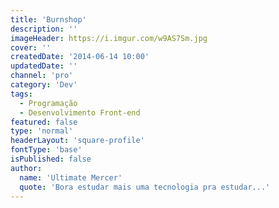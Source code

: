 ```yaml
---
title: 'Burnshop'
description: ''
imageHeader: https://i.imgur.com/w9AS7Sm.jpg
cover: ''
createdDate: '2014-06-14 10:00'
updatedDate: ''
channel: 'pro'
category: 'Dev'
tags:
  - Programação
  - Desenvolvimento Front-end
featured: false
type: 'normal'
headerLayout: 'square-profile'
fontType: 'base'
isPublished: false
author:
  name: 'Ultimate Mercer'
  quote: 'Bora estudar mais uma tecnologia pra estudar...'
---
```

